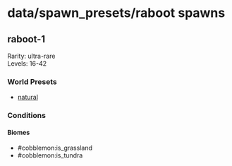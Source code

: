 # data/spawn_presets/raboot spawns  
  
## raboot-1  
Rarity: ultra-rare  
Levels: 16-42  
  
### World Presets  
* [natural](/data/world_presets/natural.md)  
  
### Conditions  
  
#### Biomes  
  * #cobblemon:is_grassland
  * #cobblemon:is_tundra
  
